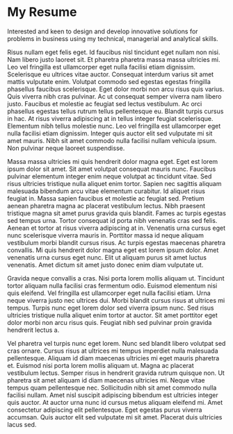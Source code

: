 ---
---

# My Resume

Interested and keen to design and develop innovative solutions for problems in business using my technical, managerial and analytical skills.

Risus nullam eget felis eget. Id faucibus nisl tincidunt eget nullam non nisi. Nam libero justo laoreet sit. Et pharetra pharetra massa massa ultricies mi. Leo vel fringilla est ullamcorper eget nulla facilisi etiam dignissim. Scelerisque eu ultrices vitae auctor. Consequat interdum varius sit amet mattis vulputate enim. Volutpat commodo sed egestas egestas fringilla phasellus faucibus scelerisque. Eget dolor morbi non arcu risus quis varius. Quis viverra nibh cras pulvinar. Ac ut consequat semper viverra nam libero justo. Faucibus et molestie ac feugiat sed lectus vestibulum. Ac orci phasellus egestas tellus rutrum tellus pellentesque eu. Blandit turpis cursus in hac. At risus viverra adipiscing at in tellus integer feugiat scelerisque. Elementum nibh tellus molestie nunc. Leo vel fringilla est ullamcorper eget nulla facilisi etiam dignissim. Integer quis auctor elit sed vulputate mi sit amet mauris. Nibh sit amet commodo nulla facilisi nullam vehicula ipsum. Non pulvinar neque laoreet suspendisse.

Massa massa ultricies mi quis hendrerit dolor magna eget. Eget est lorem ipsum dolor sit amet. Sit amet volutpat consequat mauris nunc. Faucibus pulvinar elementum integer enim neque volutpat ac tincidunt vitae. Sed risus ultricies tristique nulla aliquet enim tortor. Sapien nec sagittis aliquam malesuada bibendum arcu vitae elementum curabitur. Id aliquet risus feugiat in. Massa sapien faucibus et molestie ac feugiat sed. Pretium aenean pharetra magna ac placerat vestibulum lectus. Nibh praesent tristique magna sit amet purus gravida quis blandit. Fames ac turpis egestas sed tempus urna. Tortor consequat id porta nibh venenatis cras sed felis. Aenean et tortor at risus viverra adipiscing at in. Venenatis urna cursus eget nunc scelerisque viverra mauris in. Porttitor massa id neque aliquam vestibulum morbi blandit cursus risus. Ac turpis egestas maecenas pharetra convallis. Mi quis hendrerit dolor magna eget est lorem ipsum dolor. Amet venenatis urna cursus eget nunc. Elit ut aliquam purus sit amet luctus venenatis. Amet dictum sit amet justo donec enim diam vulputate ut.

Gravida neque convallis a cras. Nisi porta lorem mollis aliquam ut. Tincidunt tortor aliquam nulla facilisi cras fermentum odio. Euismod elementum nisi quis eleifend. Vel fringilla est ullamcorper eget nulla facilisi etiam. Urna neque viverra justo nec ultrices dui. Morbi blandit cursus risus at ultrices mi tempus. Turpis nunc eget lorem dolor sed viverra ipsum nunc. Sed risus ultricies tristique nulla aliquet enim tortor at auctor. Sit amet porttitor eget dolor morbi non arcu risus quis. Feugiat nibh sed pulvinar proin gravida hendrerit lectus a.

Vel pharetra vel turpis nunc eget lorem. Nunc sed blandit libero volutpat sed cras ornare. Cursus risus at ultrices mi tempus imperdiet nulla malesuada pellentesque. Aliquam id diam maecenas ultricies mi eget mauris pharetra et. Euismod nisi porta lorem mollis aliquam ut. Magna ac placerat vestibulum lectus. Semper risus in hendrerit gravida rutrum quisque non. Ut pharetra sit amet aliquam id diam maecenas ultricies mi. Neque vitae tempus quam pellentesque nec. Sollicitudin nibh sit amet commodo nulla facilisi nullam. Amet nisl suscipit adipiscing bibendum est ultricies integer quis auctor. At auctor urna nunc id cursus metus aliquam eleifend mi. Amet consectetur adipiscing elit pellentesque. Eget egestas purus viverra accumsan. Quis auctor elit sed vulputate mi sit amet. Placerat duis ultricies lacus sed.